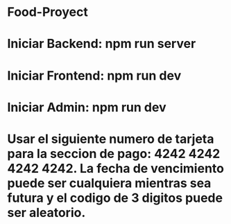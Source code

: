 # Food-Proyect

# Iniciar Backend: npm run server

# Iniciar Frontend: npm run dev

# Iniciar Admin: npm run dev

# Usar el siguiente numero de tarjeta para la seccion de pago: 4242 4242 4242 4242. La fecha de vencimiento puede ser cualquiera mientras sea futura y el codigo de 3 digitos puede ser aleatorio.
